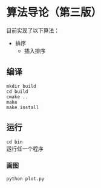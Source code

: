 # 算法导论（第三版）

目前实现了以下算法：
 - 排序
   - 插入排序

## 编译
``mkdir build``  
``cd build``  
``cmake ..``    
``make``  
``make install``  

## 运行
``cd bin``  
运行任一个程序

### 画图
``python plot.py``